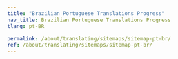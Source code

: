 ```yaml
---
title: "Brazilian Portuguese Translations Progress"
nav_title: Brazilian Portuguese Translations Progress
tlang: pt-BR

permalink: /about/translating/sitemaps/sitemap-pt-br/
ref: /about/translating/sitemaps/sitemap-pt-br/
---
```

